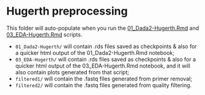# Hugerth preprocessing

This folder will auto-populate when you run the [01_Dada2-Hugerth.Rmd](../../../../scripts/analysis-individual/Hugerth-2019/01_Dada2-Hugerth.Rmd) and [03_EDA-Hugerth.Rmd](../../../../scripts/analysis-individual/Hugerth-2019/03_EDA-Hugerth.Rmd) scripts.
- `01_Dada2-Hugerth/` will contain .rds files saved as checkpoints & also for a quicker html output of the 01_Dada2-Hugerth.Rmd notebook;
- `03_EDA-Hugerth/` will contain .rds files saved as checkpoints & also for a quicker html output of the 03_EDA-Hugerth.Rmd notebook, and it will also contain plots generated from that script;
- `filtered1/` will contain the .fastq files generated from primer removal;
- `filtered2/` will contain the .fastq files generated from quality filtering.